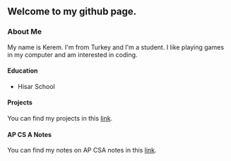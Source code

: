 ## Welcome to my github page.
### About Me
My name is Kerem. I'm from Turkey and I'm a student. I like playing games in my computer and am interested in coding.

#### Education
- Hisar School

#### Projects
You can find my projects in this [link](https://keremdiren1.github.io/projects.html).

#### AP CS A Notes
You can find my notes on AP CSA notes in this [link](https://keremdiren1.github.io/projects.html).
